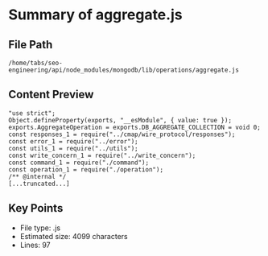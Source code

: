 # Summary of aggregate.js
  
## File Path
`/home/tabs/seo-engineering/api/node_modules/mongodb/lib/operations/aggregate.js`

## Content Preview
```
"use strict";
Object.defineProperty(exports, "__esModule", { value: true });
exports.AggregateOperation = exports.DB_AGGREGATE_COLLECTION = void 0;
const responses_1 = require("../cmap/wire_protocol/responses");
const error_1 = require("../error");
const utils_1 = require("../utils");
const write_concern_1 = require("../write_concern");
const command_1 = require("./command");
const operation_1 = require("./operation");
/** @internal */
[...truncated...]
```

## Key Points
- File type: .js
- Estimated size: 4099 characters
- Lines: 97
